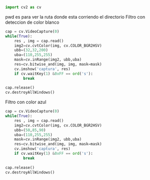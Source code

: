 ```python
import cv2 as cv
```

pwd es para ver la ruta donde esta corriendo el directorio
Filtro con deteccion de color blanco

```python
cap = cv.VideoCapture(0)
while(True):
    res , img = cap.read()
    img2=cv.cvtColor(img, cv.COLOR_BGR2HSV)
    ubb=(32,32,200)
    uba=(110,255,255)
    mask=cv.inRange(img2, ubb,uba)
    res=cv.bitwise_and(img, img, mask=mask)
    cv.imshow('captura', res)
    if cv.waitKey(1) &0xFF == ord('s'):
        break
       
cap.release()
cv.destroyAllWindows()
```

Filtro con color azul 


```python
cap = cv.VideoCapture(0)
while(True):
    res , img = cap.read()
    img2=cv.cvtColor(img, cv.COLOR_BGR2HSV)
    ubb=(50,85,90)
    uba=(110,255,255)
    mask=cv.inRange(img2, ubb,uba)
    res=cv.bitwise_and(img, img, mask=mask)
    cv.imshow('captura', res)
    if cv.waitKey(1) &0xFF == ord('s'):
        break
       
cap.release()
cv.destroyAllWindows()
```


```python

```


```python

```
